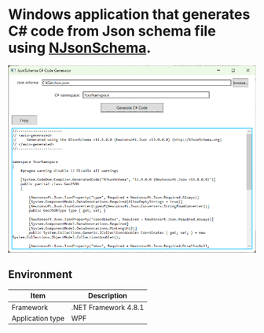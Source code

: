 # Windows application that generates C# code from Json schema file using [NJsonSchema](https://github.com/RicoSuter/NJsonSchema).

![JsonSchemaCSharpCodeGenerator](./JsonSchemaCSharpCodeGenerator/AppImage.png)

## Environment
| Item | Description |
|---|---|
| Framework | .NET Framework 4.8.1 |
| Application type | WPF |
